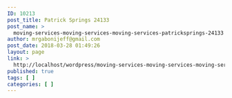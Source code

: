 ```yaml
---
ID: 10213
post_title: Patrick Springs 24133
post_name: >
  moving-services-moving-services-moving-services-patricksprings-24133
author: mrgabonijeff@gmail.com
post_date: 2018-03-28 01:49:26
layout: page
link: >
  http://localhost/wordpress/moving-services-moving-services-moving-services-patricksprings-24133/
published: true
tags: [ ]
categories: [ ]
---
```

